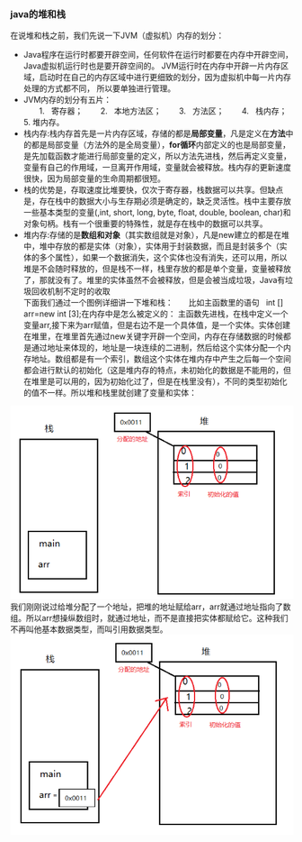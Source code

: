 ### java的堆和栈
 在说堆和栈之前，我们先说一下JVM（虚拟机）内存的划分：
- Java程序在运行时都要开辟空间，任何软件在运行时都要在内存中开辟空间，Java虚拟机运行时也是要开辟空间的。
JVM运行时在内存中开辟一片内存区域，启动时在自己的内存区域中进行更细致的划分，因为虚拟机中每一片内存处理的方式都不同，
所以要单独进行管理。
- JVM内存的划分有五片： </br>
       1.   寄存器；
       2.   本地方法区；
       3.   方法区；
       4.   栈内存；
       5.   堆内存。
- 栈内存:栈内存首先是一片内存区域，存储的都是**局部变量**，凡是定义在**方法**中的都是局部变量（方法外的是全局变量），**for循环**内部定义的也是局部变量，是先加载函数才能进行局部变量的定义，所以方法先进栈，然后再定义变量，变量有自己的作用域，一旦离开作用域，变量就会被释放。栈内存的更新速度很快，因为局部变量的生命周期都很短。
- 栈的优势是，存取速度比堆要快，仅次于寄存器，栈数据可以共享。但缺点是，存在栈中的数据大小与生存期必须是确定的，缺乏灵活性。栈中主要存放一些基本类型的变量(,int, short, long, byte, float, double, boolean, char)和对象句柄。栈有一个很重要的特殊性，就是存在栈中的数据可以共享。
- 堆内存:存储的是**数组和对象**（其实数组就是对象），凡是new建立的都是在堆中，堆中存放的都是实体（对象），实体用于封装数据，而且是封装多个（实体的多个属性），如果一个数据消失，这个实体也没有消失，还可以用，所以堆是不会随时释放的，但是栈不一样，栈里存放的都是单个变量，变量被释放了，那就没有了。堆里的实体虽然不会被释放，但是会被当成垃圾，Java有垃圾回收机制不定时的收取</br>
下面我们通过一个图例详细讲一下堆和栈：
      比如主函数里的语句   int [] arr=new int [3];在内存中是怎么被定义的：
      主函数先进栈，在栈中定义一个变量arr,接下来为arr赋值，但是右边不是一个具体值，是一个实体。实体创建在堆里，在堆里首先通过new关键字开辟一个空间，内存在存储数据的时候都是通过地址来体现的，地址是一块连续的二进制，然后给这个实体分配一个内存地址。数组都是有一个索引，数组这个实体在堆内存中产生之后每一个空间都会进行默认的初始化（这是堆内存的特点，未初始化的数据是不能用的，但在堆里是可以用的，因为初始化过了，但是在栈里没有），不同的类型初始化的值不一样。所以堆和栈里就创建了变量和实体：</br>
<div align="center"> <img src="./png/堆和栈.png"/> </div>
我们刚刚说过给堆分配了一个地址，把堆的地址赋给arr，arr就通过地址指向了数组。所以arr想操纵数组时，就通过地址，而不是直接把实体都赋给它。这种我们不再叫他基本数据类型，而叫引用数据类型。
<div align="center"><img src="./png/堆和栈2.png"/> </div>
